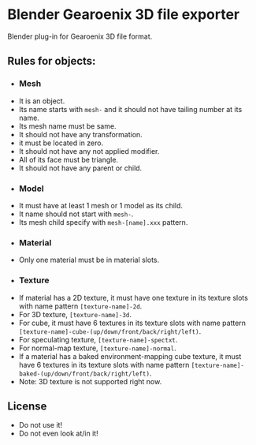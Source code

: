 # Blender Gearoenix 3D file exporter
Blender plug-in for Gearoenix 3D file format.

## Rules for objects:
- ### Mesh
 - It is an object.
 - Its name starts with `mesh-` and it should not have tailing number at its
   name.
 - Its mesh name must be same.
 - It should not have any transformation.
 - it must be located in zero.
 - It should not have any not applied modifier.
 - All of its face must be triangle.
 - It should not have any parent or child.
- ### Model
 - It must have at least 1 mesh or 1 model as its child.
 - It name should not start with `mesh-`.
 - Its mesh child specify with `mesh-[name].xxx` pattern.
- ### Material
 - Only one material must be in material slots.
- ### Texture
 - If material has a 2D texture, it must have one texture in its texture slots
   with name pattern `[texture-name]-2d`.
 - For 3D texture, `[texture-name]-3d`.
 - For cube, it must have 6 textures in its texture slots
   with name pattern `[texture-name]-cube-(up/down/front/back/right/left)`.
 - For speculating texture, `[texture-name]-spectxt`.
 - For normal-map texture, `[texture-name]-normal`.
 - If a material has a baked environment-mapping cube texture, it must have 6
   textures in its texture slots with name pattern
   `[texture-name]-baked-(up/down/front/back/right/left)`.
 - Note: 3D texture is not supported right now.

## License
- Do not use it!
- Do not even look at/in it!
